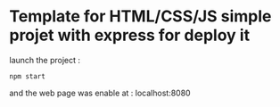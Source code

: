 # Template for HTML/CSS/JS simple projet with express for deploy it 

launch the project :
	
	npm start
	
and the web page was enable at : localhost:8080

